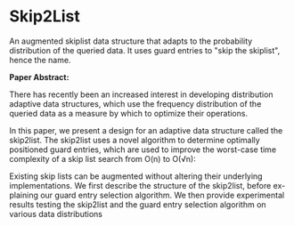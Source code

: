# Skip2List

An augmented skiplist data structure that adapts to the probability distribution of the queried data. It uses guard entries to "skip the skiplist", hence the name.

**Paper Abstract:**

There has recently been an increased interest in developing distribution adaptive data structures, which use the frequency distribution of the queried data as a measure by which to optimize their operations.

In this paper, we present a design for an adaptive data structure called the skip2list. The skip2list uses a novel algorithm to determine optimally positioned guard entries, which are used to improve the worst-case time complexity of a skip list search from O(n) to O(√n):

Existing skip lists can be augmented without altering their underlying implementations. We first describe the structure of the skip2list, before ex- plaining our guard entry selection algorithm. We then provide experimental results testing the skip2list and the guard entry selection algorithm on various data distributions
